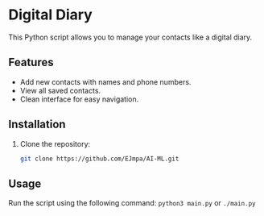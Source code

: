 # Digital Diary

This Python script allows you to manage your contacts like a digital diary.

## Features

- Add new contacts with names and phone numbers.
- View all saved contacts.
- Clean interface for easy navigation.

## Installation

1. Clone the repository:

   ```bash
   git clone https://github.com/EJmpa/AI-ML.git
   ```
## Usage

Run the script using the following command:
`python3 main.py` or `./main.py`